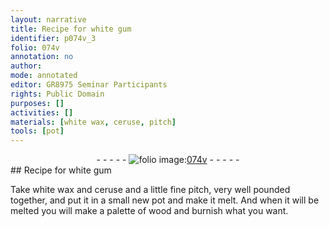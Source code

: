 ```yaml
---
layout: narrative
title: Recipe for white gum
identifier: p074v_3
folio: 074v
annotation: no
author:
mode: annotated
editor: GR8975 Seminar Participants
rights: Public Domain
purposes: []
activities: []
materials: [white wax, ceruse, pitch]
tools: [pot]
---
```


 <div class="folio" align="center">- - - - - <a href="http://gallica.bnf.fr/ark:/12148/btv1b10500001g/f154.image" target="_blank"><img src="https://cu-mkp.github.io/GR8975-edition/assets/photo-icon.png" alt="folio image: " style="display:inline-block; margin-bottom:-3px;"/>074v</a> - - - - - </div> 
## Recipe for white gum

 
Take <span class="material">white wax</span> and <span class="material">ceruse</span> and a little fine <span class="material">pitch</span>, very well pounded together, and put it in a small new <span class="tool">pot</span> and make it melt. And when it will be melted you will make a palette of wood and burnish what you want.
 